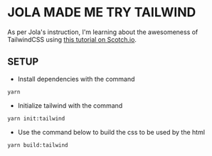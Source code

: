 # JOLA MADE ME TRY TAILWIND

As per Jola's instruction, I'm learning about the awesomeness of TailwindCSS using [this tutorial on Scotch.io](https://scotch.io/@paschaldev/introducing-tailwindcss?utm_source=scotch&utm_campaign=share&utm_medium=twitter).

## SETUP

- Install dependencies with the command

```bash
yarn
```

- Initialize tailwind with the command

```bash
yarn init:tailwind
```

- Use the command below to build the css to be used by the html

```bash
yarn build:tailwind
```
